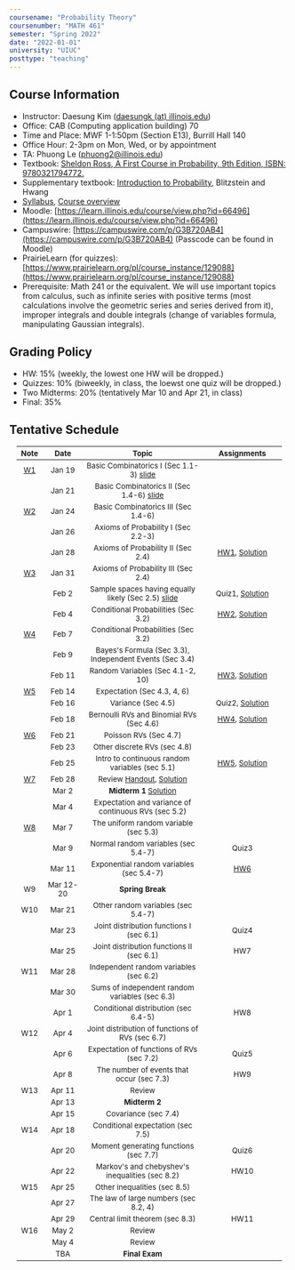 ```yaml
---
coursename: "Probability Theory"
coursenumber: "MATH 461"
semester: "Spring 2022"
date: "2022-01-01"
university: "UIUC"
posttype: "teaching"
---
```


## Course Information 
- Instructor: Daesung Kim ([daesungk (at) illinois.edu](mailto:daesungk@illinois.edu))
- Office: CAB (Computing application building) 70
- Time and Place: MWF 1-1:50pm (Section E13), Burrill Hall 140
- Office Hour: 2-3pm on Mon, Wed, or by appointment
- TA: Phuong Le (phuong2@illinois.edu)
- Textbook: [Sheldon Ross, A First Course in Probability, 9th Edition, ISBN: 9780321794772.](https://www.amazon.com/First-Course-Probability-9th/dp/032179477X)
- Supplementary textbook: [Introduction to Probability](http://probabilitybook.net), Blitzstein and Hwang
- [Syllabus](syllabus.pdf), [Course overview](overview.pdf) 
- Moodle: [https://learn.illinois.edu/course/view.php?id=66496](https://learn.illinois.edu/course/view.php?id=66496)
- Campuswire: [https://campuswire.com/p/G3B720AB4](https://campuswire.com/p/G3B720AB4) (Passcode can be found in Moodle)
- PrairieLearn (for quizzes): [https://www.prairielearn.org/pl/course_instance/129088](https://www.prairielearn.org/pl/course_instance/129088)
- Prerequisite: Math 241 or the equivalent. We will use important topics from calculus, such as infinite series with positive terms (most calculations involve the geometric series and series derived from it), improper integrals and double integrals (change of variables formula, manipulating Gaussian integrals).

## Grading Policy
- HW: 15% (weekly, the lowest one HW will be dropped.)
- Quizzes: 10% (biweekly, in class, the loewst one quiz will be dropped.)
- Two Midterms: 20% (tentatively Mar 10 and Apr 21, in class)
- Final: 35%

## Tentative Schedule 
| Note         | Date      | Topic                                                           | Assignments                             |
| ---          | ---       | ---                                                             | ---                                     |
| [W1](w1.pdf) | Jan 19    | Basic Combinatorics I (Sec 1.1-3) [slide](lec1.pdf)             |                                         |
|              | Jan 21    | Basic Combinatorics II (Sec 1.4-6) [slide](lec2.pdf)            |                                         |
| [W2](w2.pdf) | Jan 24    | Basic Combinatorics III (Sec 1.4-6)                             |                                         |
|              | Jan 26    | Axioms of Probability I (Sec 2.2-3)                             |                                         |
|              | Jan 28    | Axioms of Probability II (Sec 2.4)                              | [HW1](hw1.pdf), [Solution](hw1-sol.pdf) |
| [W3](w3.pdf) | Jan 31    | Axioms of Probability III (Sec 2.4)                             |                                         |
|              | Feb 2     | Sample spaces having equally likely (Sec 2.5) [slide](lec5.pdf) | Quiz1, [Solution](quiz1-sol.pdf)        |
|              | Feb 4     | Conditional Probabilities (Sec 3.2)                             | [HW2](hw2.pdf), [Solution](hw2-sol.pdf) |
| [W4](w4.pdf) | Feb 7     | Conditional Probabilities (Sec 3.2)                             |                                         |
|              | Feb 9     | Bayes's Formula (Sec 3.3), Independent Events (Sec 3.4)         |                                         |
|              | Feb 11    | Random Variables (Sec 4.1-2, 10)                                | [HW3](hw3.pdf), [Solution](hw3-sol.pdf) |
| [W5](w5.pdf) | Feb 14    | Expectation (Sec 4.3, 4, 6)                                     |                                         |
|              | Feb 16    | Variance (Sec 4.5)                                              | Quiz2, [Solution](quiz2-sol.pdf)        |
|              | Feb 18    | Bernoulli RVs and Binomial RVs (Sec 4.6)                        | [HW4](hw4.pdf), [Solution](hw4-sol.pdf) |
| [W6](w6.pdf) | Feb 21    | Poisson RVs (Sec 4.7)                                           |                                         |
|              | Feb 23    | Other discrete RVs (sec 4.8)                                    |                                         |
|              | Feb 25    | Intro to continuous random variables (sec 5.1)                  | [HW5](hw5.pdf), [Solution](hw5-sol.pdf) |
| [W7](w7.pdf) | Feb 28    | Review [Handout](e-1-prac.pdf), [Solution](e-1-prac-sol.pdf)    |                                         |
|              | Mar 2     | **Midterm 1** [Solution](e-1-sol.pdf)                           |                                         |
|              | Mar 4     | Expectation and variance of continuous RVs (sec 5.2)            |                                         |
| [W8](w8.pdf) | Mar 7     | The uniform random variable (sec 5.3)                           |                                         |
|              | Mar 9     | Normal random variables (sec 5.4-7)                             | Quiz3                                   |
|              | Mar 11    | Exponential random variables (sec 5.4-7)                        | [HW6](hw6.pdf)                          |
| W9           | Mar 12-20 | **Spring Break**                                                |                                         |
| W10          | Mar 21    | Other random variables (sec 5.4-7)                              |                                         |
|              | Mar 23    | Joint distribution functions I (sec 6.1)                        | Quiz4                                   |
|              | Mar 25    | Joint distribution functions II (sec 6.1)                       | HW7                                     |
| W11          | Mar 28    | Independent random variables (sec 6.2)                          |                                         |
|              | Mar 30    | Sums of independent random variables (sec 6.3)                  |                                         |
|              | Apr 1     | Conditional distribution (sec 6.4-5)                            | HW8                                     |
| W12          | Apr 4     | Joint distribution of functions of RVs (sec 6.7)                |                                         |
|              | Apr 6     | Expectation of functions of RVs (sec 7.2)                       | Quiz5                                   |
|              | Apr 8     | The number of events that occur (sec 7.3)                       | HW9                                     |
| W13          | Apr 11    | Review                                                          |                                         |
|              | Apr 13    | **Midterm 2**                                                   |                                         |
|              | Apr 15    | Covariance (sec 7.4)                                            |                                         |
| W14          | Apr 18    | Conditional expectation (sec 7.5)                               |                                         |
|              | Apr 20    | Moment generating functions (sec 7.7)                           | Quiz6                                   |
|              | Apr 22    | Markov's and chebyshev's inequalities (sec 8.2)                 | HW10                                    |
| W15          | Apr 25    | Other inequalities (sec 8.5)                                    |                                         |
|              | Apr 27    | The law of large numbers (sec 8.2, 4)                           |                                         |
|              | Apr 29    | Central limit theorem (sec 8.3)                                 | HW11                                    |
| W16          | May 2     | Review                                                          |                                         |
|              | May 4     | Review                                                          |                                         |
|              | TBA       | **Final Exam**                                                  |                                         |


<style>
table {
    width: 95%;
    margin: 0px auto;
    font-size: 95%;
    text-align: center;
}
table td:first-of-type {
    text-align: center;
}
table td:nth-of-type(2) {
    text-align: center;
}
table td:nth-of-type(4) {
    text-align: center;
}
table th:first-of-type {
    width: 10%;
    text-align: center;
}
table th:nth-of-type(2) {
    width: 15%;
    text-align: center;
}
table th:nth-of-type(3) {
    width: 45%;
    text-align: center;
}
table th:nth-of-type(4) {
    width: 30%;
    text-align: center;
}
</style>
